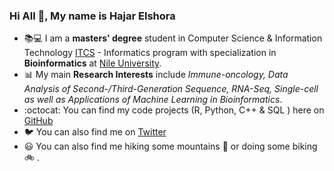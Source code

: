 ### Hi All 👋, My name is Hajar Elshora

- 📚💻 I am a **masters' degree** student in Computer Science & Information Technology  [ITCS](https://nu.edu.eg/information_technology_computer_science_postgraduate/) - Informatics program with specialization in **Bioinformatics** at  [Nile University](https://nu.edu.eg/).
- 📊 My main **Research Interests** include *Immune-oncology, Data Analysis of Second-/Third-Generation Sequence, RNA-Seq, Single-cell as well as Applications of Machine Learning in Bioinformatics*. 
- :octocat: You can find my code projects (R, Python, C++ & SQL ) here on [GitHub](https://github.com/hagarelsayed?tab=repositories)
- 🐦 You can also find me on [Twitter](https://twitter.com/Hajar_et_al)
- :smiley: You can also find me hiking some mountains :sunrise_over_mountains: or doing some biking :bike: . 
